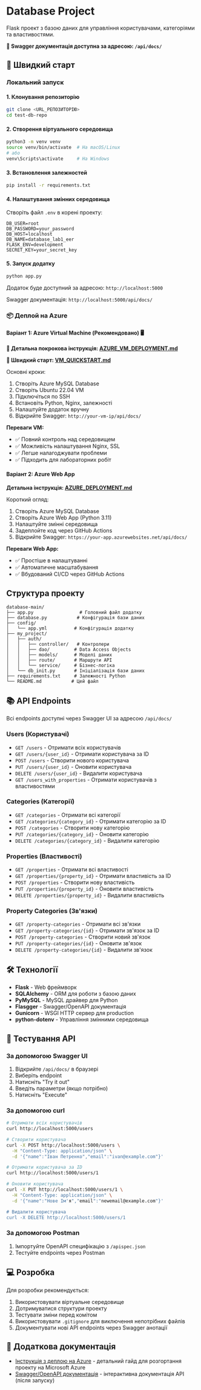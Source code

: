 # Database Project

Flask проект з базою даних для управління користувачами, категоріями та властивостями.

**📖 Swagger документація доступна за адресою: `/api/docs/`**

## 🚀 Швидкий старт

### Локальний запуск

#### 1. Клонування репозиторію

```bash
git clone <URL_РЕПОЗИТОРІЮ>
cd test-db-repo
```

#### 2. Створення віртуального середовища

```bash
python3 -m venv venv
source venv/bin/activate  # На macOS/Linux
# або
venv\Scripts\activate     # На Windows
```

#### 3. Встановлення залежностей

```bash
pip install -r requirements.txt
```

#### 4. Налаштування змінних середовища

Створіть файл `.env` в корені проекту:

```env
DB_USER=root
DB_PASSWORD=your_password
DB_HOST=localhost
DB_NAME=database_lab1_eer
FLASK_ENV=development
SECRET_KEY=your_secret_key
```

#### 5. Запуск додатку

```bash
python app.py
```

Додаток буде доступний за адресою: `http://localhost:5000`

Swagger документація: `http://localhost:5000/api/docs/`

### 📦 Деплой на Azure

#### Варіант 1: Azure Virtual Machine (Рекомендовано) 🖥️

**📘 Детальна покрокова інструкція: [AZURE_VM_DEPLOYMENT.md](AZURE_VM_DEPLOYMENT.md)**

**🚀 Швидкий старт: [VM_QUICKSTART.md](VM_QUICKSTART.md)**

Основні кроки:

1. Створіть Azure MySQL Database
2. Створіть Ubuntu 22.04 VM
3. Підключіться по SSH
4. Встановіть Python, Nginx, залежності
5. Налаштуйте додаток вручну
6. Відкрийте Swagger: `http://your-vm-ip/api/docs/`

**Переваги VM:**

- ✅ Повний контроль над середовищем
- ✅ Можливість налаштування Nginx, SSL
- ✅ Легше налагоджувати проблеми
- ✅ Підходить для лабораторних робіт

#### Варіант 2: Azure Web App

**Детальна інструкція: [AZURE_DEPLOYMENT.md](AZURE_DEPLOYMENT.md)**

Короткий огляд:

1. Створіть Azure MySQL Database
2. Створіть Azure Web App (Python 3.11)
3. Налаштуйте змінні середовища
4. Задеплойте код через GitHub Actions
5. Відкрийте Swagger: `https://your-app.azurewebsites.net/api/docs/`

**Переваги Web App:**

- ✅ Простіше в налаштуванні
- ✅ Автоматичне масштабування
- ✅ Вбудований CI/CD через GitHub Actions

## Структура проекту

```
database-main/
├── app.py                 # Головний файл додатку
├── database.py           # Конфігурація бази даних
├── config/
│   └── app.yml          # Конфігурація додатку
├── my_project/
│   ├── auth/
│   │   ├── controller/   # Контролери
│   │   ├── dao/         # Data Access Objects
│   │   ├── models/      # Моделі даних
│   │   ├── route/       # Маршрути API
│   │   └── service/     # Бізнес-логіка
│   └── db_init.py       # Ініціалізація бази даних
├── requirements.txt     # Залежності Python
└── README.md           # Цей файл
```

## 📚 API Endpoints

Всі endpoints доступні через Swagger UI за адресою `/api/docs/`

### Users (Користувачі)

- `GET /users` - Отримати всіх користувачів
- `GET /users/{user_id}` - Отримати користувача за ID
- `POST /users` - Створити нового користувача
- `PUT /users/{user_id}` - Оновити користувача
- `DELETE /users/{user_id}` - Видалити користувача
- `GET /users_with_properties` - Отримати користувачів з властивостями

### Categories (Категорії)

- `GET /categories` - Отримати всі категорії
- `GET /categories/{category_id}` - Отримати категорію за ID
- `POST /categories` - Створити нову категорію
- `PUT /categories/{category_id}` - Оновити категорію
- `DELETE /categories/{category_id}` - Видалити категорію

### Properties (Властивості)

- `GET /properties` - Отримати всі властивості
- `GET /properties/{property_id}` - Отримати властивість за ID
- `POST /properties` - Створити нову властивість
- `PUT /properties/{property_id}` - Оновити властивість
- `DELETE /properties/{property_id}` - Видалити властивість

### Property Categories (Зв'язки)

- `GET /property-categories` - Отримати всі зв'язки
- `GET /property-categories/{id}` - Отримати зв'язок за ID
- `POST /property-categories` - Створити новий зв'язок
- `PUT /property-categories/{id}` - Оновити зв'язок
- `DELETE /property-categories/{id}` - Видалити зв'язок

## 🛠 Технології

- **Flask** - Web фреймворк
- **SQLAlchemy** - ORM для роботи з базою даних
- **PyMySQL** - MySQL драйвер для Python
- **Flasgger** - Swagger/OpenAPI документація
- **Gunicorn** - WSGI HTTP сервер для production
- **python-dotenv** - Управління змінними середовища

## 🧪 Тестування API

### За допомогою Swagger UI

1. Відкрийте `/api/docs/` в браузері
2. Виберіть endpoint
3. Натисніть "Try it out"
4. Введіть параметри (якщо потрібно)
5. Натисніть "Execute"

### За допомогою curl

```bash
# Отримати всіх користувачів
curl http://localhost:5000/users

# Створити користувача
curl -X POST http://localhost:5000/users \
  -H "Content-Type: application/json" \
  -d '{"name":"Іван Петренко","email":"ivan@example.com"}'

# Отримати користувача за ID
curl http://localhost:5000/users/1

# Оновити користувача
curl -X PUT http://localhost:5000/users/1 \
  -H "Content-Type: application/json" \
  -d '{"name":"Нове Ім'я","email":"newemail@example.com"}'

# Видалити користувача
curl -X DELETE http://localhost:5000/users/1
```

### За допомогою Postman

1. Імпортуйте OpenAPI специфікацію з `/apispec.json`
2. Тестуйте endpoints через Postman

## 💻 Розробка

Для розробки рекомендується:

1. Використовувати віртуальне середовище
2. Дотримуватися структури проекту
3. Тестувати зміни перед комітом
4. Використовувати `.gitignore` для виключення непотрібних файлів
5. Документувати нові API endpoints через Swagger анотації

## 📖 Додаткова документація

- [Інструкція з деплою на Azure](AZURE_DEPLOYMENT.md) - детальний гайд для розгортання проекту на Microsoft Azure
- [Swagger/OpenAPI документація](http://localhost:5000/api/docs/) - інтерактивна документація API (після запуску)

